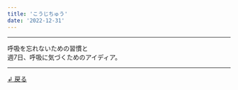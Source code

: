 ```yaml
---
title: 'こうじちゅう'
date: '2022-12-31'
---
```

***
呼吸を忘れないための習慣と  
週7日、呼吸に気づくためのアイディア。  
 ***
[ ↲ 戻る ](/posts/1)
